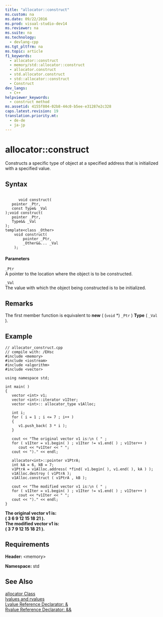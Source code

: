 ```yaml
---
title: "allocator::construct"
ms.custom: na
ms.date: 09/22/2016
ms.prod: visual-studio-dev14
ms.reviewer: na
ms.suite: na
ms.technology: 
  - devlang-cpp
ms.tgt_pltfrm: na
ms.topic: article
f1_keywords: 
  - allocator::construct
  - memory/std::allocator::construct
  - allocator.construct
  - std.allocator.construct
  - std::allocator::construct
  - Construct
dev_langs: 
  - C++
helpviewer_keywords: 
  - construct method
ms.assetid: 4155f804-02b8-44c0-b5ee-e31287e2c328
caps.latest.revision: 19
translation.priority.mt: 
  - de-de
  - ja-jp
---
```

# allocator::construct
Constructs a specific type of object at a specified address that is initialized with a specified value.  
  
## Syntax  
  
```  
  
      void construct(  
   pointer _Ptr,   
   const Type& _Val  
);void construct(  
   pointer _Ptr,   
   Type&& _Val  
);  
template<class _Other>  
    void construct(  
        pointer _Ptr,   
        _Other&&... _Val  
    );  
```  
  
#### Parameters  
 `_Ptr`  
 A pointer to the location where the object is to be constructed.  
  
 `_Val`  
 The value with which the object being constructed is to be initialized.  
  
## Remarks  
 The first member function is equivalent to **new** ( (`void` \*) `_Ptr` ) **Type** ( `_Val` ).  
  
## Example  
  
```  
// allocator_construct.cpp  
// compile with: /EHsc  
#include <memory>  
#include <iostream>  
#include <algorithm>  
#include <vector>  
  
using namespace std;  
  
int main( )   
{  
   vector <int> v1;  
   vector <int>::iterator v1Iter;  
   vector <int>:: allocator_type v1Alloc;  
  
   int i;  
   for ( i = 1 ; i <= 7 ; i++ )  
   {  
      v1.push_back( 3 * i );  
   }  
  
   cout << "The original vector v1 is:\n ( " ;  
   for ( v1Iter = v1.begin( ) ; v1Iter != v1.end( ) ; v1Iter++ )  
      cout << *v1Iter << " ";  
   cout << ")." << endl;  
  
   allocator<int>::pointer v1PtrA;  
   int kA = 6, kB = 7;  
   v1PtrA = v1Alloc.address( *find( v1.begin( ), v1.end( ), kA ) );  
   v1Alloc.destroy ( v1PtrA );  
   v1Alloc.construct ( v1PtrA , kB );  
  
   cout << "The modified vector v1 is:\n ( " ;  
   for ( v1Iter = v1.begin( ) ; v1Iter != v1.end( ) ; v1Iter++ )  
      cout << *v1Iter << " ";  
   cout << ")." << endl;  
}  
```  
  
 **The original vector v1 is:**  
 **( 3 6 9 12 15 18 21 ).**  
**The modified vector v1 is:**  
 **( 3 7 9 12 15 18 21 ).**   
## Requirements  
 **Header:** <memory\>  
  
 **Namespace:** std  
  
## See Also  
 [allocator Class](../vs140/allocator-class.md)   
 [lvalues and rvalues](../vs140/lvalues-and-rvalues--visual-c---.md)   
 [Lvalue Reference Declarator: &](../vs140/lvalue-reference-declarator---.md)   
 [Rvalue Reference Declarator: &&](../vs140/rvalue-reference-declarator----.md)